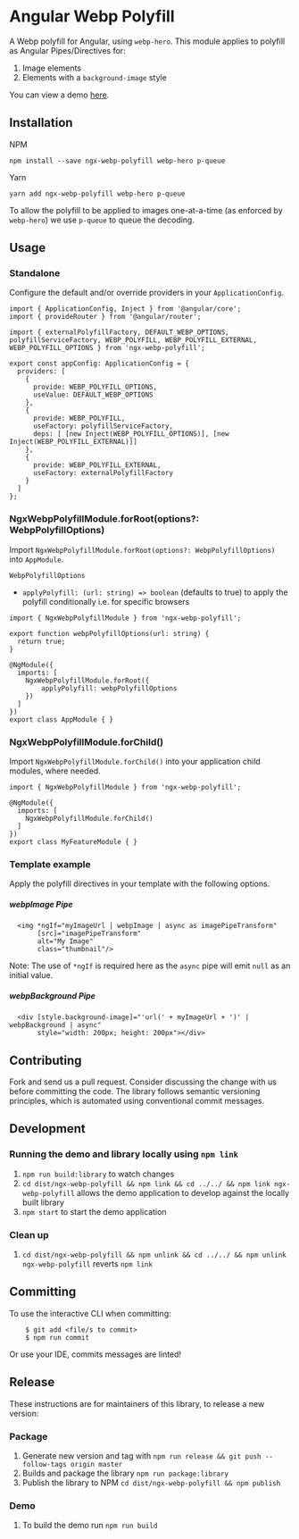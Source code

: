 # Angular Webp Polyfill

A Webp polyfill for Angular, using `webp-hero`. This module applies to polyfill as Angular Pipes/Directives for:
1. Image elements
2. Elements with a `background-image` style

You can view a demo [here](https://webp.turnstileweb.dev).

## Installation
NPM
```
npm install --save ngx-webp-polyfill webp-hero p-queue
```

Yarn
```
yarn add ngx-webp-polyfill webp-hero p-queue
```

To allow the polyfill to be applied to images one-at-a-time (as enforced by `webp-hero`) we use `p-queue` to queue the decoding.  

## Usage

### Standalone
Configure the default and/or override providers in your `ApplicationConfig`.

```
import { ApplicationConfig, Inject } from '@angular/core';
import { provideRouter } from '@angular/router';

import { externalPolyfillFactory, DEFAULT_WEBP_OPTIONS, polyfillServiceFactory, WEBP_POLYFILL, WEBP_POLYFILL_EXTERNAL, WEBP_POLYFILL_OPTIONS } from 'ngx-webp-polyfill';

export const appConfig: ApplicationConfig = {
  providers: [
    {
      provide: WEBP_POLYFILL_OPTIONS,
      useValue: DEFAULT_WEBP_OPTIONS
    },
    {
      provide: WEBP_POLYFILL,
      useFactory: polyfillServiceFactory,
      deps: [ [new Inject(WEBP_POLYFILL_OPTIONS)], [new Inject(WEBP_POLYFILL_EXTERNAL)]]
    },
    {
      provide: WEBP_POLYFILL_EXTERNAL,
      useFactory: externalPolyfillFactory
    }
  ]
};
```

### NgxWebpPolyfillModule.forRoot(options?: WebpPolyfillOptions)
Import `NgxWebpPolyfillModule.forRoot(options?: WebpPolyfillOptions)` into `AppModule`.

`WebpPolyfillOptions`
- `applyPolyfill: (url: string) => boolean` (defaults to true) to apply the polyfill conditionally i.e. for specific browsers
```
import { NgxWebpPolyfillModule } from 'ngx-webp-polyfill';

export function webpPolyfillOptions(url: string) {
  return true;
}

@NgModule({
  imports: [
    NgxWebpPolyfillModule.forRoot({
        applyPolyfill: webpPolyfillOptions
    })
  ]
})
export class AppModule { }
```

### NgxWebpPolyfillModule.forChild()

Import `NgxWebpPolyfillModule.forChild()` into your application child modules, where needed.

```
import { NgxWebpPolyfillModule } from 'ngx-webp-polyfill';

@NgModule({
  imports: [
    NgxWebpPolyfillModule.forChild()
  ]
})
export class MyFeatureModule { }
```

### Template example
Apply the polyfill directives in your template with the following options.

##### webpImage Pipe
```
  <img *ngIf="myImageUrl | webpImage | async as imagePipeTransform"
       [src]="imagePipeTransform"
       alt="My Image"
       class="thumbnail"/>
```
Note: The use of `*ngIf` is required here as the `async` pipe will emit `null` as an initial value.

##### webpBackground Pipe
```
  <div [style.background-image]="'url(' + myImageUrl + ')' | webpBackground | async"
       style="width: 200px; height: 200px"></div>
```

## Contributing

Fork and send us a pull request. Consider discussing the change with us before committing the code. The library follows semantic versioning principles, which is automated using conventional commit messages. 

## Development

### Running the demo and library locally using `npm link`
1. `npm run build:library` to watch changes
2. `cd dist/ngx-webp-polyfill && npm link && cd ../../ && npm link ngx-webp-polyfill` allows the demo application to develop against the locally built library
3. `npm start` to start the demo application

### Clean up
1. `cd dist/ngx-webp-polyfill && npm unlink && cd ../../ && npm unlink ngx-webp-polyfill` reverts `npm link`

## Committing
To use the interactive CLI when committing:

```
    $ git add <file/s to commit>
    $ npm run commit
```

Or use your IDE, commits messages are linted!

## Release
These instructions are for maintainers of this library, to release a new version:
### Package
1. Generate new version and tag with `npm run release && git push --follow-tags origin master`
2. Builds and package the library `npm run package:library`
3. Publish the library to NPM `cd dist/ngx-webp-polyfill && npm publish`

### Demo
1. To build the demo run `npm run build`

